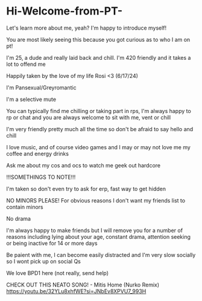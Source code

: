 # Hi-Welcome-from-PT-
Let's learn more about me, yeah? I'm happy to introduce myself!

You are most likely seeing this because you got curious as to who I am on pt!

I'm 25, a dude and really laid back and chill. I'm 420 friendly and it takes a lot to offend me

Happily taken by the love of my life Rosi <3 (6/17/24)

I'm Pansexual/Greyromantic

I'm a selective mute

You can typically find me chilling or taking part in rps, I'm always happy to rp or chat and you are always welcome to sit with me, vent or chill

I'm very friendly pretty much all the time so don't be afraid to say hello and chill

I love music, and of course video games and I may or may not love me my coffee and energy drinks

Ask me about my cos and ocs to watch me geek out hardcore

!!!SOMETHINGS TO NOTE!!!

I'm taken so don't even try to ask for erp, fast way to get hidden

NO MINORS PLEASE! For obvious reasons I don't want my friends list to contain minors

No drama

I'm always happy to make friends but I will remove you for a number of reasons including lying about your age, constant drama, attention seeking or being inactive for 14 or more days

Be paient with me, I can become easily distracted and I'm very slow socially so I wont pick up on social Qs

We love BPD1 here (not really, send help)


CHECK OUT THIS NEATO SONG! - Mitis Home (Nurko Remix)
https://youtu.be/32YLu8xhfWE?si=JNbEv8XPVU7_993H
